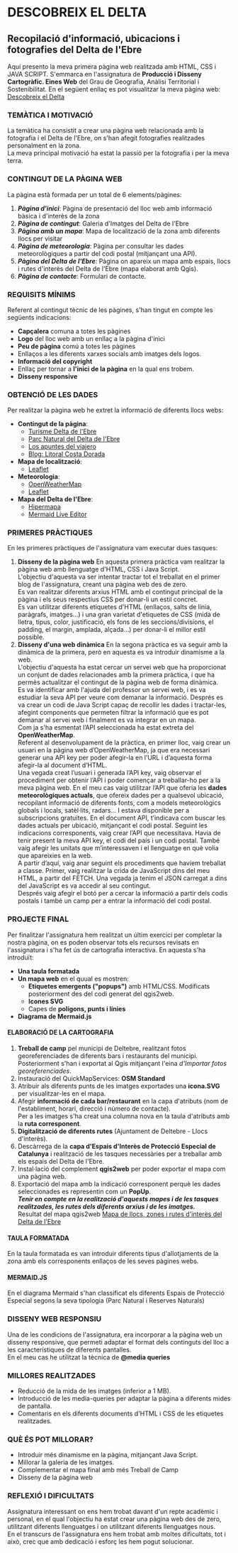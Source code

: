 # DESCOBREIX EL DELTA
## Recopilació d'informació, ubicacions i fotografies del Delta de l'Ebre
Aquí presento la meva primera pàgina web realitzada amb HTML, CSS i JAVA SCRIPT. S'emmarca  en l'assignatura de <b>Producció i Disseny Cartogràfic. Eines Web</b> del Grau de Geografia, Anàlisi Territorial i Sostenibilitat.
En el següent enllaç es pot visualitzar la meva pàgina web: [Descobreix el Delta](https://sergilabert.github.io/primera_pag_web/)

### TEMÀTICA I MOTIVACIÓ
La temàtica ha consistit a crear una pàgina web relacionada amb la fotografia i el Delta de l'Ebre, on s'han afegit fotografies realitzades personalment en la zona.<br>
La meva principal motivació ha estat la passió per la fotografia i per la meva terra.

### CONTINGUT DE LA PÀGINA WEB
La pàgina està formada per un total de 6 elements/pàgines:
1. ***Pàgina d'inici***: Pàgina de presentació del lloc web amb informació bàsica i d'interès de la zona
2. ***Pàgina de contingut***: Galeria d'Imatges del Delta de l'Ebre
3. ***Pàgina amb un mapa***: Mapa de localització de la zona amb diferents llocs per visitar
4. ***Pàgina de meteorologia***: Pàgina per consultar les dades meteorològiques a partir del codi postal (mitjançant una API).
5. ***Pàgina del Delta de l'Ebre***: Pàgina on apareix un mapa amb espais, llocs i rutes d'interès del Delta de l'Ebre (mapa elaborat amb Qgis).
6. ***Pàgina de contacte***: Formulari de contacte.

### REQUISITS MÍNIMS
Referent al contingut tècnic de les pàgines, s'han tingut en compte les següents indicacions:
- <b>Capçalera</b> comuna a totes les pàgines
- <b>Logo</b> del lloc web amb un enllaç a la pàgina d'inici
- <b>Peu de pàgina</b> comú a totes les pàgines
- Enllaços a les diferents xarxes socials</b> amb imatges dels logos. 
- <b>Informació del copyright</b>
- Enllaç per tornar a <b>l'inici de la pàgina</b> en la qual ens trobem.
- <b>Disseny responsive</b>

### OBTENCIÓ DE LES DADES
Per realitzar la pàgina web he extret la informació de diferents llocs webs:
* <b>Contingut de la pàgina</b>:
  * [Turisme Delta de l'Ebre](https://deltadelebreturisme.com/cat/)
  * [Parc Natural del Delta de l'Ebre](https://ca.wikipedia.org/wiki/Parc_Natural_del_Delta_de_l%27Ebre)
  * [Los apuntes del viajero](https://www.losapuntesdelviajero.com/delta-del-ebro-cosas-que-hacer/)
  * [Blog: Litoral Costa Dorada](https://www.litoral.es/guia-de-vacaciones/delta-del-ebro-que-ver-y-hacer/)
* <b>Mapa de localització</b>:
  *  [Leaflet](https://leafletjs.com)
* <b>Meteorologia</b>:
  * [OpenWeatherMap](https://openweathermap.org)
  * [Leaflet](https://leafletjs.com)
* <b>Mapa del Delta de l'Ebre</b>:
  * [Hipermapa](https://sig.gencat.cat/visors/hipermapa.html)
  * [Mermaid Live Editor](https://mermaid-js.github.io/mermaid-live-editor/#/edit/eyJjb2RlIjoiZ3JhcGggVERcbiAgICBBW0NocmlzdG1hc10gLS0-fEdldCBtb25leXwgQihHbyBzaG9wcGluZylcbiAgICBCIC0tPiBDe0xldCBtZSB0aGlua31cbiAgICBDIC0tPnxPbmV8IERbTGFwdG9wXVxuICAgIEMgLS0-fFR3b3wgRVtpUGhvbmVdXG4gICAgQyAtLT58VGhyZWV8IEZbZmE6ZmEtY2FyIENhcl0iLCJtZXJtYWlkIjp7fSwidXBkYXRlRWRpdG9yIjpmYWxzZX0)<br>

### PRIMERES PRÀCTIQUES
En les primeres pràctiques de l'assignatura vam executar dues tasques:
1. <b>Disseny de la pàgina web</b>
En aquesta primera pràctica vam realitzar la pàgina web amb llenguatge d'HTML, CSS i Java Script.<br>
L'objectiu d'aquesta va ser intentar tractar tot el treballat en el primer blog de l'assignatura, creant una pàgina web des de zero.<br>
Es van realitzar diferents arxius HTML amb el contingut principal de la pàgina i els seus respectius CSS per donar-li un estil concret.<br>
Es van utilitzar diferents etiquetes d'HTML (enllaços, salts de línia, paràgrafs, imatges...) i una gran varietat d'etiquetes de CSS (mida de lletra, tipus, color, justificació, els fons de les seccions/divisions, el padding, el margin, amplada, alçada...) per donar-li el millor estil possible.
2. <b>Disseny d'una web dinàmica</b>
En la segona pràctica es va seguir amb la dinàmica de la primera, però en aquesta es va introduir dinamisme a la web.<br>
L'objectiu d'aquesta ha estat cercar un servei web que ha proporcionat un conjunt de dades relacionades amb la primera pràctica, i que ha permès actualitzar el contingut de la pàgina web de forma dinàmica.<br>
Es va identificar amb l'ajuda del professor un servei web, i es va estudiar la seva API per veure com demanar la informació. Després es va crear un codi de Java Script capaç de recollir les dades i tractar-les, afegint components que permeten filtrar la informació que es pot demanar al servei web i finalment es va integrar en un mapa.<br>
Com ja s'ha esmentat l’API seleccionada ha estat extreta del <b>OpenWeatherMap</b>.<br>
Referent al desenvolupament de la pràctica, en primer lloc, vaig crear un usuari en la pàgina web d’OpenWeatherMap, ja que era necessari generar una API key per poder afegir-la en l’URL i d’aquesta forma afegir-la al document d’HTML.<br>
Una vegada creat l’usuari i generada l’API key, vaig observar el procediment per obtenir l’API i poder començar a treballar-ho per a la meva pàgina web. En el meu cas vaig utilitzar l’API que oferia les <b>dades meteorològiques actuals</b>, que ofereix dades per a qualsevol ubicació, recopilant informació de diferents fonts, com a models meteorològics globals i locals, satèl·lits, radars... I estava disponible per a subscripcions gratuïtes.
En el document API, t’indicava com buscar les dades actuals per ubicació, mitjançant el codi postal. Seguint les indicacions corresponents, vaig crear l’API que necessitava. Havia de tenir present la meva API key, el codi del país i un codi postal. També vaig afegir les unitats que m’interessaven i el llenguatge en què volia que apareixies en la web.<br>
A partir d’aquí, vaig anar seguint els procediments que havíem treballat a classe.
Primer, vaig realitzar la crida de JavaScript dins del meu HTML, a partir del FETCH. Una vegada ja tenim el JSON carregat a dins del JavaScript es va accedir al seu contingut.<br>
Després vaig afegir el botó per a cercar la informació a partir dels codis postals i també un camp per a entrar la informació del codi postal.

### PROJECTE FINAL
Per finalitzar l'assignatura hem realitzat un últim exercici per completar la nostra pàgina, on es poden observar tots els recursos revisats en l'assignatura i s'ha fet ús de cartografia interactiva. En aquesta s'ha introduït:
* <b>Una taula formatada</b>
* <b>Un mapa web</b> en el quual es mostren:
	* <b>Etiquetes emergents ("popups")</b> amb HTML/CSS. Modificats posteriorment des del codi generat del qgis2web.
	* <b>Icones SVG</b>
	* Capes de <b>polígons, punts i línies</b>
* <b>Diagrama de Mermaid.js</b><br>

#### ELABORACIÓ DE LA CARTOGRAFIA
1. <b>Treball de camp</b> pel municipi de Deltebre, realitzant fotos georeferenciades de diferents bars i restaurants del municipi. Posteriorment s'han i exportat al Qgis mitjançant l'eina _d'Importar fotos georeferenciades_.
2. Instauració del QuickMapServices: <b>OSM Standard</b>
3. Atribuir als diferents punts de les imatges exportades una <b>icona.SVG</b> per visualitzar-les en el mapa.
4. Afegir <b>informació de cada bar/restaurant</b> en la capa d'atributs (nom de l'establiment, horari, direcció i número de contacte).<br>
Per a les imatges s'ha creat una columna nova en la taula d'atributs amb la <b>ruta corresponent</b>.
6. <b>Digitalització de diferents rutes</b> (Ajuntament de Deltebre - Llocs d'interès).
7. Descàrrega de la <b>capa d'Espais d'Interès de Protecció Especial de Catalunya</b> i realització de les tasques necessàries per a treballar amb els espais del Delta de l'Ebre.
8. Instal·lació del complement <b>qgis2web</b> per poder exportar el mapa com una pàgina web. 
9. Exportació del mapa amb la indicació corresponent perquè les dades seleccionades es representin com un <b>PopUp</b>.<br>
***Tenir en compte en la realització d'aquests mapes i de les tasques realitzades, les rutes dels diferents arxius i de les imatges.***<br>
Resultat del mapa qgis2web [Mapa de llocs, zones i rutes d'interès del Delta de l'Ebre](https://sergilabert.github.io/primera_pag_web/ruta.html#)

#### TAULA FORMATADA
En la taula formatada es van introduir diferents tipus d'allotjaments de la zona amb els corresponents enllaços de les seves pàgines webs. 

#### MERMAID.JS
En el diagrama Mermaid s'han classificat els diferents Espais de Protecció Especial segons la seva tipologia (Parc Natural i Reserves Naturals)

### DISSENY WEB RESPONSIU
Una de les condicions de l'assignatura, era incorporar a la pàgina web un disseny responsive, que permeti adaptar el format dels continguts del lloc a les característiques de diferents pantalles. <br>
En el meu cas he utilitzat la tècnica de <b>@media queries</b>

### MILLORES REALITZADES
* Reducció de la mida de les imatges (inferior a 1 MB).
* Introducció de les media-queries per adaptar la pàgina a diferents mides de pantalla.
* Comentaris en els diferents documents d'HTML i CSS de les etiquetes realitzades. 

### QUÈ ÉS POT MILLORAR?
* Introduir més dinamisme en la pàgina, mitjançant Java Script.
* Millorar la galeria de les imatges.
* Complementar el mapa final amb més Treball de Camp
* Disseny de la pàgina web 

### REFLEXIÓ I DIFICULTATS
Assignatura interessant on ens hem trobat davant d'un repte acadèmic i personal, en el qual l'objectiu ha estat crear una pàgina web des de zero, utilitzant diferents llenguatges i on utilitzant diferents llenguatges nous.<br>
En el transcurs de l'assignatura ens hem trobat amb moltes dificultats, tot i això, crec que amb dedicació i esforç les hem pogut solucionar. 
